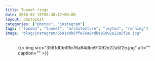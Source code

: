 ```yaml
---
title: Tunnel rings
date: 2016-02-15T05:30:17+00:00
layout: photopost
categories: ["photos", "instagram"]
tags: ["london", "tunnel", "architecture", "leyton", "running"]
image: "blog/instagram/3591d0b6ffe76a84dbe91092e22a5f2e.jpg"
---
```


<figure class="photo photo--square">
  {{< img src="3591d0b6ffe76a84dbe91092e22a5f2e.jpg" alt="" caption="" >}}

</figure>


